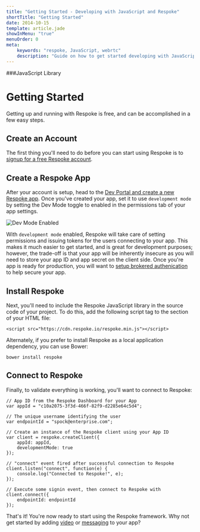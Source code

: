 ```yaml
---
title: "Getting Started - Developing with JavaScript and Respoke"
shortTitle: "Getting Started"
date: 2014-10-15
template: article.jade
showInMenu: "true"
menuOrder: 0
meta:
    keywords: "respoke, JavaScript, webrtc"
    description: "Guide on how to get started developing with JavaScript and Respoke."
---
```


###JavaScript Library

# Getting Started
Getting up and running with Respoke is free, and can be accomplished in a few easy steps.

## Create an Account

The first thing you'll need to do before you can start using Respoke is to <a href="https://portal.respoke.io/#/signup" target="_blank" title="signup for a free Respoke account">signup for a free Respoke account</a>.


## Create a Respoke App

After your account is setup, head to the [Dev Portal and create a new Respoke app](/portal/apps.html). Once you've created your app, set it to use `development mode` by setting the Dev Mode toggle to enabled in the permissions tab of your app settings.

![Dev Mode Enabled](../../../images/dev-mode-enabled.jpg)

With `development mode` enabled, Respoke will take care of setting permissions and issuing tokens for the users connecting to your app. This makes it much easier to get started, and is great for development purposes; however, the trade-off is that your app will be inherently insecure as you will need to store your app ID and app secret on the client side. Once you're app is ready for production, you will want to [setup brokered authenication](/client/javascript/guide/authentication.html) to help secure your app.

## Install Respoke

Next, you'll need to include the Respoke JavaScript library in the source code of your project. To do this, add the following script tag to the <head> section of your HTML file: 
  
    <script src="https://cdn.respoke.io/respoke.min.js"></script>

Alternately, if you prefer to install Respoke as a local application dependency, you can use Bower:

    bower install respoke
    
## Connect to Respoke

Finally, to validate everything is working, you'll want to connect to Respoke:

    // App ID from the Respoke Dashboard for your App
    var appId = "c10a2075-3f3d-466f-82f9-d2285e64c5d4";
    
    // The unique username identifying the user
    var endpointId = "spock@enterprise.com";
    
    // Create an instance of the Respoke client using your App ID
    var client = respoke.createClient({
        appId: appId,
        developmentMode: true
    });
    
    // "connect" event fired after successful connection to Respoke
    client.listen("connect", function(e) {
        console.log("Connected to Respoke!", e);
    });
    
    // Execute some signin event, then connect to Respoke with
    client.connect({
        endpointId: endpointId
    });

That's it! You're now ready to start using the Respoke framework. Why not get started by adding [video](/client/javascript/guide/video-calling.html) or [messaging](/client/javascript/guide/messaging-individuals.html) to your app?
    
